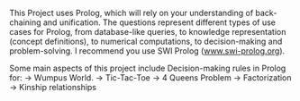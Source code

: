 This Project uses Prolog, which will rely on your understanding of back-chaining and unification. The questions represent different types of use
cases for Prolog, from database-like queries, to knowledge representation (concept definitions), to numerical computations, to decision-making and problem-solving.
I recommend you use SWI Prolog (www.swi-prolog.org). 

Some main aspects of this project include Decision-making rules in Prolog for:
 -> Wumpus World. 
 -> Tic-Tac-Toe
 -> 4 Queens Problem
 -> Factorization
 -> Kinship relationships
 
